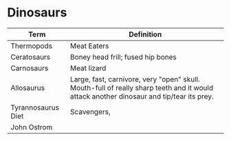 # Dinosaurs

| Term               | Definition                                                                                                                              |
| ------------------ | --------------------------------------------------------------------------------------------------------------------------------------- |
| Thermopods         | Meat Eaters                                                                                                                             |
| Ceratosaurs        | Boney head frill; fused hip bones                                                                                                       |
| Carnosaurs         | Meat lizard                                                                                                                             |
| Allosaurus         | Large, fast, carnivore, very "open" skull. Mouth-full of really sharp teeth and it would attack another dinosaur and tip/tear its prey. |
| Tyrannosaurus Diet | Scavengers,                                                                                                                             |
| John Ostrom        |                                                                                                                                         |



